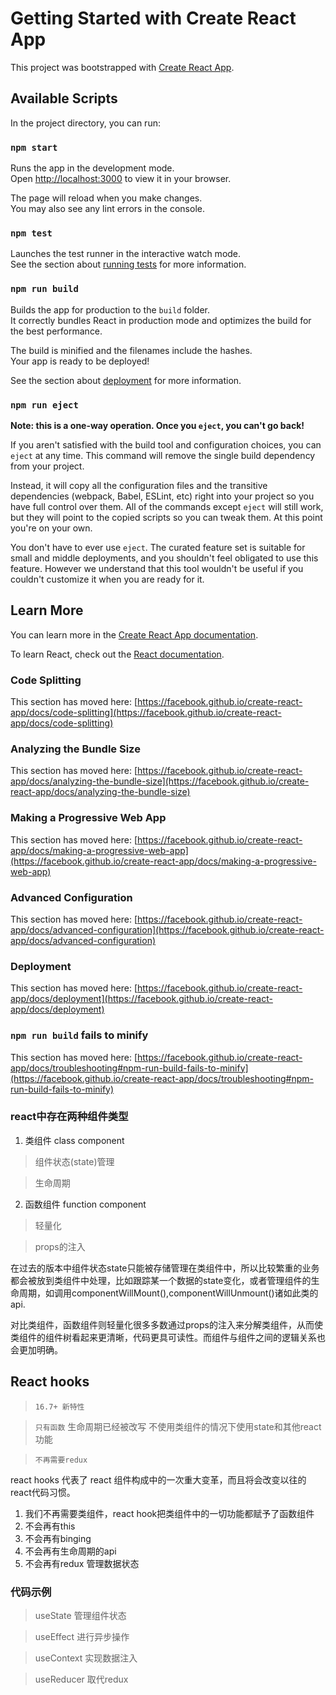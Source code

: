 # Getting Started with Create React App

This project was bootstrapped with [Create React App](https://github.com/facebook/create-react-app).

## Available Scripts

In the project directory, you can run:

### `npm start`

Runs the app in the development mode.\
Open [http://localhost:3000](http://localhost:3000) to view it in your browser.

The page will reload when you make changes.\
You may also see any lint errors in the console.

### `npm test`

Launches the test runner in the interactive watch mode.\
See the section about [running tests](https://facebook.github.io/create-react-app/docs/running-tests) for more information.

### `npm run build`

Builds the app for production to the `build` folder.\
It correctly bundles React in production mode and optimizes the build for the best performance.

The build is minified and the filenames include the hashes.\
Your app is ready to be deployed!

See the section about [deployment](https://facebook.github.io/create-react-app/docs/deployment) for more information.

### `npm run eject`

**Note: this is a one-way operation. Once you `eject`, you can't go back!**

If you aren't satisfied with the build tool and configuration choices, you can `eject` at any time. This command will remove the single build dependency from your project.

Instead, it will copy all the configuration files and the transitive dependencies (webpack, Babel, ESLint, etc) right into your project so you have full control over them. All of the commands except `eject` will still work, but they will point to the copied scripts so you can tweak them. At this point you're on your own.

You don't have to ever use `eject`. The curated feature set is suitable for small and middle deployments, and you shouldn't feel obligated to use this feature. However we understand that this tool wouldn't be useful if you couldn't customize it when you are ready for it.

## Learn More

You can learn more in the [Create React App documentation](https://facebook.github.io/create-react-app/docs/getting-started).

To learn React, check out the [React documentation](https://reactjs.org/).

### Code Splitting

This section has moved here: [https://facebook.github.io/create-react-app/docs/code-splitting](https://facebook.github.io/create-react-app/docs/code-splitting)

### Analyzing the Bundle Size

This section has moved here: [https://facebook.github.io/create-react-app/docs/analyzing-the-bundle-size](https://facebook.github.io/create-react-app/docs/analyzing-the-bundle-size)

### Making a Progressive Web App

This section has moved here: [https://facebook.github.io/create-react-app/docs/making-a-progressive-web-app](https://facebook.github.io/create-react-app/docs/making-a-progressive-web-app)

### Advanced Configuration

This section has moved here: [https://facebook.github.io/create-react-app/docs/advanced-configuration](https://facebook.github.io/create-react-app/docs/advanced-configuration)

### Deployment

This section has moved here: [https://facebook.github.io/create-react-app/docs/deployment](https://facebook.github.io/create-react-app/docs/deployment)

### `npm run build` fails to minify

This section has moved here: [https://facebook.github.io/create-react-app/docs/troubleshooting#npm-run-build-fails-to-minify](https://facebook.github.io/create-react-app/docs/troubleshooting#npm-run-build-fails-to-minify)

### react中存在两种组件类型
1. 类组件 class component
>组件状态(state)管理

>生命周期


2. 函数组件 function component
> 轻量化

> props的注入

在过去的版本中组件状态state只能被存储管理在类组件中，所以比较繁重的业务都会被放到类组件中处理，比如跟踪某一个数据的state变化，或者管理组件的生命周期，如调用componentWillMount(),componentWillUnmount()诸如此类的api.

对比类组件，函数组件则轻量化很多多数通过props的注入来分解类组件，从而使类组件的组件树看起来更清晰，代码更具可读性。而组件与组件之间的逻辑关系也会更加明确。
## React hooks

> `16.7+ 新特性`

> `只有函数` 生命周期已经被改写
> 不使用类组件的情况下使用state和其他react功能

> `不再需要redux`

react hooks 代表了 react 组件构成中的一次重大变革，而且将会改变以往的react代码习惯。
1. 我们不再需要类组件，react hook把类组件中的一切功能都赋予了函数组件
2. 不会再有this
3. 不会再有binging
4. 不会再有生命周期的api
5. 不会再有redux 管理数据状态

### 代码示例
> useState 管理组件状态

>useEffect 进行异步操作

>useContext 实现数据注入

> useReducer 取代redux



